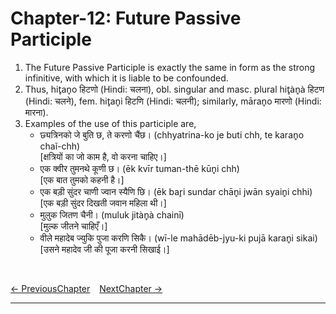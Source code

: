 # Chapter-12: Future Passive Participle

1. The Future Passive Participle is exactly the same in form as the strong infinitive, with which it is liable to be confounded.
2. Thus, hit̥an̥o हिटणो (Hindi: चलना), obl. singular and masc. plural hit̥àn̥à हिटण (Hindi: चलने), fem. hit̥an̥i हिटणि (Hindi: चलनी); similarly, māran̥o मारणो (Hindi: मारना).
3. Examples of the use of this participle are,
   - छ्यत्रिनको जे बुति छ, ते करणो चैंछ। (chhyatrina-ko je buti chh, te karan̥o chaĩ-chh)<br>
   [क्षत्रियों का जो काम है, वो करना चाहिए।]
   - एक क्वीर तुमनथे कूणी छ। (ēk kvīr tuman-thē kūn̥i chh)<br>
   [एक बात तुमको कहनी है।]
   - एक बड़ी सुंदर चाणी ज्वान स्यैणि छि। (ēk bar̥i sundar chān̥i jwān syain̥i chhi)<br>
   [एक बड़ी सुंदर दिखती जवान महिला थी।]
   - मुलुक जितण चैनी। (muluk jitàn̥à chainī)<br>
   [मुल्क जीतने चाहिएँ।]
   - वीले महादेब ज्युकि पुजा करणि सिकै। (wī-le mahādēb-jyu-ki pujā karan̥i sikai)<br>
   [उसने महादेव जी की पूजा करनी सिखाई।]

<br>

[<- PreviousChapter](/major/11_PastParticiple.md) &ensp; [NextChapter ->](https://pages.github.com/)

---